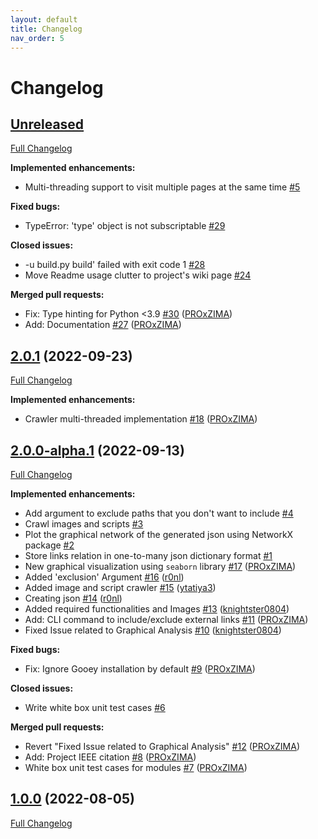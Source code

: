 ```yaml
---
layout: default
title: Changelog
nav_order: 5
---
```


# Changelog

## [Unreleased](https://github.com/PROxZIMA/DarkSpider/tree/HEAD)

[Full Changelog](https://github.com/PROxZIMA/DarkSpider/compare/2.0.1...HEAD)

**Implemented enhancements:**

- Multi-threading support to visit multiple pages at the same time [\#5](https://github.com/PROxZIMA/DarkSpider/issues/5)

**Fixed bugs:**

- TypeError: 'type' object is not subscriptable [\#29](https://github.com/PROxZIMA/DarkSpider/issues/29)

**Closed issues:**

- -u build.py build' failed with exit code 1 [\#28](https://github.com/PROxZIMA/DarkSpider/issues/28)
- Move Readme usage clutter to project's wiki page [\#24](https://github.com/PROxZIMA/DarkSpider/issues/24)

**Merged pull requests:**

- Fix: Type hinting for Python \<3.9 [\#30](https://github.com/PROxZIMA/DarkSpider/pull/30) ([PROxZIMA](https://github.com/PROxZIMA))
- Add: Documentation [\#27](https://github.com/PROxZIMA/DarkSpider/pull/27) ([PROxZIMA](https://github.com/PROxZIMA))

## [2.0.1](https://github.com/PROxZIMA/DarkSpider/tree/2.0.1) (2022-09-23)

[Full Changelog](https://github.com/PROxZIMA/DarkSpider/compare/2.0.0-alpha.1...2.0.1)

**Implemented enhancements:**

- Crawler multi-threaded implementation [\#18](https://github.com/PROxZIMA/DarkSpider/pull/18) ([PROxZIMA](https://github.com/PROxZIMA))

## [2.0.0-alpha.1](https://github.com/PROxZIMA/DarkSpider/tree/2.0.0-alpha.1) (2022-09-13)

[Full Changelog](https://github.com/PROxZIMA/DarkSpider/compare/1.0.0...2.0.0-alpha.1)

**Implemented enhancements:**

- Add argument to exclude paths that you don't want to include [\#4](https://github.com/PROxZIMA/DarkSpider/issues/4)
- Crawl images and scripts [\#3](https://github.com/PROxZIMA/DarkSpider/issues/3)
- Plot the graphical network of the generated json using NetworkX package [\#2](https://github.com/PROxZIMA/DarkSpider/issues/2)
- Store links relation in one-to-many json dictionary format [\#1](https://github.com/PROxZIMA/DarkSpider/issues/1)
- New graphical visualization using `seaborn` library [\#17](https://github.com/PROxZIMA/DarkSpider/pull/17) ([PROxZIMA](https://github.com/PROxZIMA))
- Added 'exclusion' Argument [\#16](https://github.com/PROxZIMA/DarkSpider/pull/16) ([r0nl](https://github.com/r0nl))
- Added image and script crawler [\#15](https://github.com/PROxZIMA/DarkSpider/pull/15) ([ytatiya3](https://github.com/ytatiya3))
- Creating json [\#14](https://github.com/PROxZIMA/DarkSpider/pull/14) ([r0nl](https://github.com/r0nl))
- Added required functionalities and Images [\#13](https://github.com/PROxZIMA/DarkSpider/pull/13) ([knightster0804](https://github.com/knightster0804))
- Add: CLI command to include/exclude external links [\#11](https://github.com/PROxZIMA/DarkSpider/pull/11) ([PROxZIMA](https://github.com/PROxZIMA))
- Fixed Issue related to Graphical Analysis [\#10](https://github.com/PROxZIMA/DarkSpider/pull/10) ([knightster0804](https://github.com/knightster0804))

**Fixed bugs:**

- Fix: Ignore Gooey installation by default [\#9](https://github.com/PROxZIMA/DarkSpider/pull/9) ([PROxZIMA](https://github.com/PROxZIMA))

**Closed issues:**

- Write white box unit test cases [\#6](https://github.com/PROxZIMA/DarkSpider/issues/6)

**Merged pull requests:**

- Revert "Fixed Issue related to Graphical Analysis" [\#12](https://github.com/PROxZIMA/DarkSpider/pull/12) ([PROxZIMA](https://github.com/PROxZIMA))
- Add: Project IEEE citation [\#8](https://github.com/PROxZIMA/DarkSpider/pull/8) ([PROxZIMA](https://github.com/PROxZIMA))
- White box unit test cases for modules [\#7](https://github.com/PROxZIMA/DarkSpider/pull/7) ([PROxZIMA](https://github.com/PROxZIMA))

## [1.0.0](https://github.com/PROxZIMA/DarkSpider/tree/1.0.0) (2022-08-05)

[Full Changelog](https://github.com/PROxZIMA/DarkSpider/compare/6bddca9518c0672d2f3468af46e001c03c3a1bcb...1.0.0)
